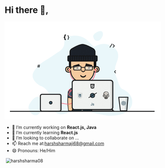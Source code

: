 <h1 align="">Hi there 👋,</h1>
<p align="center">
<img src="developer.gif" alt="banner that says Harsh Sharma - software engineer">
<p>
  
  
- 🔭 I’m currently working on **React.js, Java**
- 🌱 I’m currently learning **React.js**
- 👯 I’m looking to collaborate on ...
- 📫 Reach me at:harshsharmaji68@gmail.com
- 😄 Pronouns: He/Him


<p>&nbsp;<img align="center" src="https://github-readme-stats.vercel.app/api?username=harshsharma08&show_icons=true&locale=en" alt="harshsharma08" /></p>
